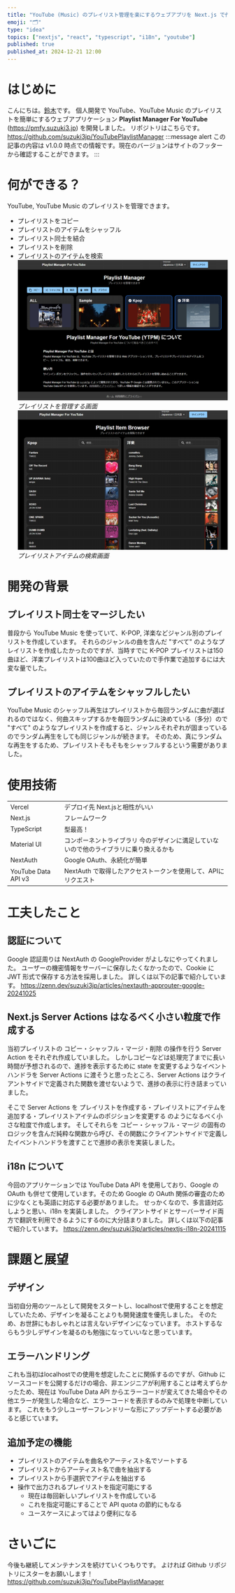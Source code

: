 ```yaml
---
title: "YouTube (Music) のプレイリスト管理を楽にするウェブアプリを Next.js で作った"
emoji: "🗂"
type: "idea"
topics: ["nextjs", "react", "typescript", "i18n", "youtube"]
published: true
published_at: 2024-12-21 12:00
---
```

# はじめに
こんにちは。[鈴木](https://github.com/suzuki3jp)です。
個人開発で YouTube、YouTube Music のプレイリストを簡単にするウェブアプリケーション **Playlist Manager For YouTube** (https://pmfy.suzuki3.jp) を開発しました。
リポジトリはこちらです。
https://github.com/suzuki3jp/YouTubePlaylistManager
:::message alert
この記事の内容は v1.0.0 時点での情報です。現在のバージョンはサイトのフッターから確認することができます。
:::

# 何ができる？
YouTube, YouTube Music のプレイリストを管理できます。
- プレイリストをコピー
- プレイリストのアイテムをシャッフル
- プレイリスト同士を結合
- プレイリストを削除
- プレイリストのアイテムを検索
![](/images/playlist-manager-for-youtube/playlistmanager.png)
*プレイリストを管理する画面*
![](/images/playlist-manager-for-youtube/playlistitemsbrowser.png)
*プレイリストアイテムの検索画面*

# 開発の背景
## プレイリスト同士をマージしたい
普段から YouTube Music を使っていて、K-POP, 洋楽などジャンル別のプレイリストを作成しています。
それらのジャンルの曲を含んだ "すべて" のようなプレイリストを作成したかったのですが、当時すでに K-POP プレイリストは150曲ほど、洋楽プレイリストは100曲ほど入っていたので手作業で追加するには大変な量でした。
## プレイリストのアイテムをシャッフルしたい
YouTube Music のシャッフル再生はプレイリストから毎回ランダムに曲が選ばれるのではなく、何曲スキップするかを毎回ランダムに決めている（多分）ので "すべて" のようなプレイリストを作成すると、ジャンルそれぞれが固まっているのでランダム再生をしても同じジャンルが続きます。
そのため、真にランダムな再生をするため、プレイリストそもそもをシャッフルするという需要がありました。

# 使用技術
|  |  |
| ---- | ---- |
| Vercel | デプロイ先 Next.jsと相性がいい |
| Next.js | フレームワーク |
| TypeScript | 型最高！ |
| Material UI | コンポーネントライブラリ 今のデザインに満足していないので他のライブラリに乗り換えるかも |
| NextAuth | Google OAuth、永続化が簡単 |
| YouTube Data API v3 | NextAuth で取得したアクセストークンを使用して、APIにリクエスト |

# 工夫したこと
## 認証について
Google 認証周りは NextAuth の GoogleProvider がよしなにやってくれました。
ユーザーの機密情報をサーバーに保存したくなかったので、Cookie に JWT 形式で保存する方法を採用しました。
詳しくは以下の記事で紹介しています。
https://zenn.dev/suzuki3jp/articles/nextauth-approuter-google-20241025

##  Next.js Server Actions はなるべく小さい粒度で作成する
当初プレイリストの コピー・シャッフル・マージ・削除 の操作を行う Server Action をそれぞれ作成していました。
しかしコピーなどは処理完了までに長い時間が予想されるので、進捗を表示するために state を変更するようなイベントハンドラを Server Actions に渡そうと思ったところ、Server Actions はクライアントサイドで定義された関数を渡せないようで、進捗の表示に行き詰まっていました。

そこで Server Actions を プレイリストを作成する・プレイリストにアイテムを追加する・プレイリストアイテムのポジションを変更する のようになるべく小さな粒度で作成します。
そしてそれらを コピー・シャッフル・マージ の固有のロジックを含んだ純粋な関数から呼び、その関数にクライアントサイドで定義したイベントハンドラを渡すことで進捗の表示を実装しました。

## i18n について
今回のアプリケーションでは YouTube Data API を使用しており、Google の OAuth も併せて使用しています。そのため Google の OAuth 関係の審査のために少なくとも英語に対応する必要がありました。
せっかくなので、多言語対応しようと思い、i18n を実装しました。
クライアントサイドとサーバーサイド両方で翻訳を利用できるようにするのに大分詰まりました。
詳しくは以下の記事で紹介しています。
https://zenn.dev/suzuki3jp/articles/nextjs-i18n-20241115

# 課題と展望
## デザイン
当初自分用のツールとして開発をスタートし、localhostで使用することを想定していたため、デザインを凝ることよりも開発速度を優先しました。
そのため、お世辞にもおしゃれとは言えないデザインになっています。
ホストするならもう少しデザインを凝るのも勉強になっていいなと思っています。

## エラーハンドリング
これも当初はlocalhostでの使用を想定したことに関係するのですが、Github にソースコードを公開するだけの場合、非エンジニアが利用することは考えずらかったため、現在は YouTube Data API からエラーコードが変えてきた場合やその他エラーが発生した場合など、エラーコードを表示するのみで処理を中断しています。
これをもう少しユーザーフレンドリーな形にアップデートする必要があると感じています。

## 追加予定の機能
- プレイリストのアイテムを曲名やアーティスト名でソートする
- プレイリストからアーティスト名で曲を抽出する
- プレイリストから手選択でアイテムを抽出する
- 操作で出力されるプレイリストを指定可能にする
  - 現在は毎回新しいプレイリストを作成している
  - これを指定可能にすることで API quota の節約にもなる
  - ユースケースによってはより便利になる

# さいごに
今後も継続してメンテナンスを続けていくつもりです。
よければ Github リポジトリにスターをお願いします！
https://github.com/suzuki3jp/YouTubePlaylistManager